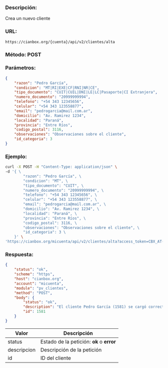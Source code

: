 ### Descripción:

Crea un nuevo cliente

### URL:

`https://cianbox.org/{cuenta}/api/v2/clientes/alta`

### Método: POST

### Parámetros:
```json
{
    "razon": "Pedro García",
    "condicion": "MT|RI|EXE|CF|RNI|NR|CE",
    "tipo_documento": "CUIT|CUIL|DNI|LE|LC|Pasaporte|CI Extranjera",
    "numero_documento": "20999999994",
    "telefono": "+54 343 12345656",
    "celular": "+54 343 123558877",
    "email": "pedrogarcia@mail.com.ar",
    "domicilio": "Av. Ramirez 1234",
    "localidad": "Paraná",
    "provincia": "Entre Ríos",
    "codigo_postal": 3116,
    "observaciones": "Observaciones sobre el cliente",
    "id_categoria": 3
}
```

### Ejemplo:
```bash
curl -X POST -H "Content-Type: application/json" \
-d '{ \
        "razon": "Pedro García", \
        "condicion": "MT", \
        "tipo_documento": "CUIT", \
        "numero_documento": "20999999994", \
        "telefono": "+54 343 12345656", \
        "celular": "+54 343 123558877", \
        "email": "pedrogarcia@mail.com.ar", \
        "domicilio": "Av. Ramirez 1234", \
        "localidad": "Paraná", \
        "provincia": "Entre Ríos", \
        "codigo_postal": 3116, \
        "observaciones": "Observaciones sobre el cliente", \
        "id_categoria": 3 \
    }' \
'https://cianbox.org/micuenta/api/v2/clientes/alta?access_token=CBX_AT-TcIHdWOvdpIMNsXG...'
```
### Respuesta:
```json
{
    "status": "ok",
    "scheme": "https",
    "host": "cianbox.org",
    "account": "micuenta",
    "module": "pv_clientes",
    "method": "POST",
    "body": {
        "status": "ok",
        "description": "El cliente Pedro García (1581) se cargó correctamente",
        "id": 1581
    }
}
```
|Valor         |Descripción |
|--------------|------------|
|status        |Estado de la petición: **ok** o **error**|
|descripcion   |Descripción de la petición|
|id            |ID del cliente|